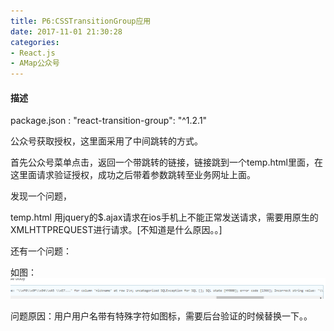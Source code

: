 ```yaml
---
title: P6:CSSTransitionGroup应用
date: 2017-11-01 21:30:28
categories:
- React.js
- AMap公众号
---
```


<!--more-->

#### 描述

package.json : "react-transition-group": "^1.2.1"



公众号获取授权，这里面采用了中间跳转的方式。

首先公众号菜单点击，返回一个带跳转的链接，链接跳到一个temp.html里面，在这里面请求验证授权，成功之后带着参数跳转至业务网址上面。


发现一个问题，

temp.html 用jquery的$.ajax请求在ios手机上不能正常发送请求，需要用原生的XMLHTTPREQUEST进行请求。[不知道是什么原因。。]


还有一个问题：

如图：![](/assets/rj/18.png)

问题原因：用户用户名带有特殊字符如图标，需要后台验证的时候替换一下。。




